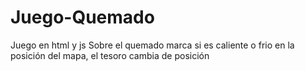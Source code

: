 # Juego-Quemado
Juego en html y js Sobre el quemado marca si es caliente o frio en la posición del mapa, el tesoro cambia de posición 
